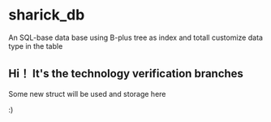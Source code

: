 # sharick_db

An SQL-base data base using B-plus tree as index and totall customize data type in the table

## Hi！ It's the technology verification branches

Some new struct will be used and storage here

:)
